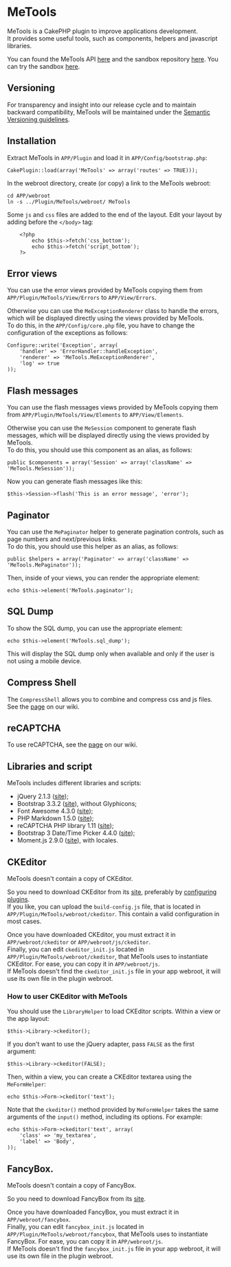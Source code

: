# MeTools
MeTools is a CakePHP plugin to improve applications development.  
It provides some useful tools, such as components, helpers and javascript libraries.

You can found the MeTools API [here](http://repository.novatlantis.it/metools/API) and 
the sandbox repository [here](http://github.com/mirko-pagliai/MeToolsSandbox). 
You can try the sandbox [here](http://repository.novatlantis.it/metools-sandbox).

## Versioning
For transparency and insight into our release cycle and to maintain backward compatibility, 
MeTools will be maintained under the [Semantic Versioning guidelines](http://semver.org).

## Installation
Extract MeTools in `APP/Plugin` and load it in `APP/Config/bootstrap.php`:

	CakePlugin::load(array('MeTools' => array('routes' => TRUE)));

In the webroot directory, create (or copy) a link to the MeTools webroot:

	cd APP/webroot
	ln -s ../Plugin/MeTools/webroot/ MeTools

Some `js` and `css` files are added to the end of the layout. Edit your layout by adding before 
the `</body>` tag:

		<?php
			echo $this->fetch('css_bottom');
			echo $this->fetch('script_bottom');
		?>

## Error views
You can use the error views provided by MeTools copying them from `APP/Plugin/MeTools/View/Errors`
to `APP/View/Errors`.

Otherwise you can use the `MeExceptionRenderer` class to handle the errors,
which will be displayed directly using the views provided by MeTools.  
To do this, in the `APP/Config/core.php` file, you have to change the configuration of the exceptions as follows:

	Configure::write('Exception', array(
		'handler' => 'ErrorHandler::handleException',
		'renderer' => 'MeTools.MeExceptionRenderer',
		'log' => true
	));

## Flash messages
You can use the flash messages views provided by MeTools copying them from `APP/Plugin/MeTools/View/Elements`
to `APP/View/Elements`.

Otherwise you can use the `MeSession` component to generate flash messages, 
which will be displayed directly using the views provided by MeTools.  
To do this, you should use this component as an alias, as follows:
	
	public $components = array('Session' => array('className' => 'MeTools.MeSession'));

Now you can generate flash messages like this:
	
	$this->Session->flash('This is an error message', 'error');

## Paginator
You can use the `MePaginator` helper to generate pagination controls,
such as page numbers and next/previous links.  
To do this, you should use this helper as an alias, as follows:

	public $helpers = array('Paginator' => array('className' => 'MeTools.MePaginator'));

Then, inside of your views, you can render the appropriate element:

	echo $this->element('MeTools.paginator');

## SQL Dump
To show the SQL dump, you can use the appropriate element:

	echo $this->element('MeTools.sql_dump');

This will display the SQL dump only when available and only if the user is not using a mobile device.

## Compress Shell
The `CompressShell` allows you to combine and compress css and js files.  
See the [page](//github.com/mirko-pagliai/MeTools/wiki/Compress-Shell) on our wiki.

## reCAPTCHA
To use reCAPTCHA, see the [page](//github.com/mirko-pagliai/MeTools/wiki/reCAPTCHA) on our wiki.

## Libraries and script
MeTools includes different libraries and scripts:

- jQuery 2.1.3 ([site](http://jquery.com));
- Bootstrap 3.3.2 ([site](http://getbootstrap.com)), without Glyphicons;
- Font Awesome 4.3.0 ([site](http://fortawesome.github.com/Font-Awesome));
- PHP Markdown 1.5.0 ([site](http://michelf.ca/projects/php-markdown));
- reCAPTCHA PHP library 1.11 ([site](https://developers.google.com/recaptcha));
- Bootstrap 3 Date/Time Picker 4.4.0 ([site](https://github.com/Eonasdan/bootstrap-datetimepicker));
- Moment.js 2.9.0 ([site](http://momentjs.com/)), with locales.

## CKEditor
MeTools doesn't contain a copy of CKEditor.

So you need to download CKEditor from its [site](http://ckeditor.com/download), preferably by 
[configuring plugins](http://ckeditor.com/builder).  
If you like, you can upload the `build-config.js` file, that is located in `APP/Plugin/MeTools/webroot/ckeditor`.
This contain a valid configuration in most cases.

Once you have downloaded CKEditor, you must extract it in `APP/webroot/ckeditor` or `APP/webroot/js/ckeditor`.  
Finally, you can edit `ckeditor_init.js` located in `APP/Plugin/MeTools/webroot/ckeditor`, that MeTools uses to 
instantiate CKEditor. For ease, you can copy it in `APP/webroot/js`.  
If MeTools doesn't find the `ckeditor_init.js` file in your app webroot,
it will use its own file in the plugin webroot.

### How to user CKEditor with MeTools
You should use the `LibraryHelper` to load CKEditor scripts. Within a view or the app layout:

	$this->Library->ckeditor();

If you don't want to use the jQuery adapter, pass `FALSE` as the first argument:

	$this->Library->ckeditor(FALSE);

Then, within a view, you can create a CKEditor textarea using the `MeFormHelper`:

	echo $this->Form->ckeditor('text');

Note that the `ckeditor()` method provided by `MeFormHelper` takes the same arguments of the `input()` method, 
including its options. For example:

	echo $this->Form->ckeditor('text', array(
		'class'	=> 'my_textarea',
		'label' => 'Body',
	));

## FancyBox.
MeTools doesn't contain a copy of FancyBox.

So you need to download FancyBox from its [site](http://fancyapps.com/fancybox).

Once you have downloaded FancyBox, you must extract it in `APP/webroot/fancybox`.  
Finally, you can edit `fancybox_init.js` located in `APP/Plugin/MeTools/webroot/fancybox`, that MeTools uses to 
instantiate FancyBox. For ease, you can copy it in `APP/webroot/js`.  
If MeTools doesn't find the `fancybox_init.js` file in your app webroot,
it will use its own file in the plugin webroot.